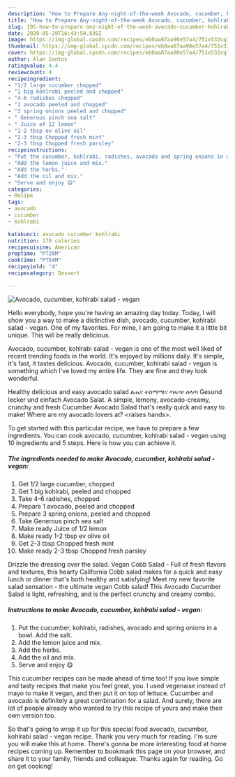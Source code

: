 ```yaml
---
description: "How to Prepare Any-night-of-the-week Avocado, cucumber, kohlrabi salad - vegan"
title: "How to Prepare Any-night-of-the-week Avocado, cucumber, kohlrabi salad - vegan"
slug: 195-how-to-prepare-any-night-of-the-week-avocado-cucumber-kohlrabi-salad-vegan
date: 2020-05-28T16:43:50.839Z
image: https://img-global.cpcdn.com/recipes/eb0aa87aa90e57a4/751x532cq70/avocado-cucumber-kohlrabi-salad-vegan-recipe-main-photo.jpg
thumbnail: https://img-global.cpcdn.com/recipes/eb0aa87aa90e57a4/751x532cq70/avocado-cucumber-kohlrabi-salad-vegan-recipe-main-photo.jpg
cover: https://img-global.cpcdn.com/recipes/eb0aa87aa90e57a4/751x532cq70/avocado-cucumber-kohlrabi-salad-vegan-recipe-main-photo.jpg
author: Alan Santos
ratingvalue: 4.4
reviewcount: 4
recipeingredient:
- "1/2 large cucumber chopped"
- "1 big kohlrabi peeled and chopped"
- "4-6 radishes chopped"
- "1 avocado peeled and chopped"
- "3 spring onions peeled and chopped"
- " Generous pinch sea salt"
- " Juice of 12 lemon"
- "1-2 tbsp ev olive oil"
- "2-3 tbsp Chopped fresh mint"
- "2-3 tbsp Chopped fresh parsley"
recipeinstructions:
- "Put the cucumber, kohlrabi, radishes, avocado and spring onions in a bowl. Add the salt."
- "Add the lemon juice and mix."
- "Add the herbs."
- "Add the oil and mix."
- "Serve and enjoy 😋"
categories:
- Recipe
tags:
- avocado
- cucumber
- kohlrabi

katakunci: avocado cucumber kohlrabi 
nutrition: 170 calories
recipecuisine: American
preptime: "PT20M"
cooktime: "PT54M"
recipeyield: "4"
recipecategory: Dessert

---
```



![Avocado, cucumber, kohlrabi salad - vegan](https://img-global.cpcdn.com/recipes/eb0aa87aa90e57a4/751x532cq70/avocado-cucumber-kohlrabi-salad-vegan-recipe-main-photo.jpg)

Hello everybody, hope you're having an amazing day today. Today, I will show you a way to make a distinctive dish, avocado, cucumber, kohlrabi salad - vegan. One of my favorites. For mine, I am going to make it a little bit unique. This will be really delicious.

Avocado, cucumber, kohlrabi salad - vegan is one of the most well liked of recent trending foods in the world. It's enjoyed by millions daily. It's simple, it's fast, it tastes delicious. Avocado, cucumber, kohlrabi salad - vegan is something which I've loved my entire life. They are fine and they look wonderful.

Healthy delicious and easy avocado salad ለጤና ተስማሜና ጣፋጭ ሰላጣ Gesund lecker und einfach Avocado Salat. A simple, lemony, avocado-creamy, crunchy and fresh Cucumber Avocado Salad that&#39;s really quick and easy to make! Where are my avocado lovers at? &lt;raises hands&gt;.


To get started with this particular recipe, we have to prepare a few ingredients. You can cook avocado, cucumber, kohlrabi salad - vegan using 10 ingredients and 5 steps. Here is how you can achieve it.

<!--inarticleads1-->

##### The ingredients needed to make Avocado, cucumber, kohlrabi salad - vegan:

1. Get 1/2 large cucumber, chopped
1. Get 1 big kohlrabi, peeled and chopped
1. Take 4-6 radishes, chopped
1. Prepare 1 avocado, peeled and chopped
1. Prepare 3 spring onions, peeled and chopped
1. Take  Generous pinch sea salt
1. Make ready  Juice of 1/2 lemon
1. Make ready 1-2 tbsp ev olive oil
1. Get 2-3 tbsp Chopped fresh mint
1. Make ready 2-3 tbsp Chopped fresh parsley


Drizzle the dressing over the salad. Vegan Cobb Salad - Full of fresh flavors and textures, this hearty California Cobb salad makes for a quick and easy lunch or dinner that&#39;s both healthy and satisfying! Meet my new favorite salad sensation - the ultimate vegan Cobb salad! This Avocado Cucumber Salad is light, refreshing, and is the perfect crunchy and creamy combo. 

<!--inarticleads2-->

##### Instructions to make Avocado, cucumber, kohlrabi salad - vegan:

1. Put the cucumber, kohlrabi, radishes, avocado and spring onions in a bowl. Add the salt.
1. Add the lemon juice and mix.
1. Add the herbs.
1. Add the oil and mix.
1. Serve and enjoy 😋


This cucumber recipes can be made ahead of time too! If you love simple and tasty recipes that make you feel great, you. I used vegenaise instead of mayo to make it vegan, and then put it on top of lettuce. Cucumber and avocado is definitely a great combination for a salad. And surely, there are lot of people already who wanted to try this recipe of yours and make their own version too. 

So that's going to wrap it up for this special food avocado, cucumber, kohlrabi salad - vegan recipe. Thank you very much for reading. I'm sure you will make this at home. There's gonna be more interesting food at home recipes coming up. Remember to bookmark this page on your browser, and share it to your family, friends and colleague. Thanks again for reading. Go on get cooking!
